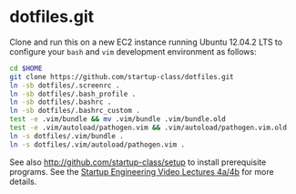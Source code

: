 dotfiles.git
============
Clone and run this on a new EC2 instance running Ubuntu 12.04.2 LTS to
configure your `bash` and `vim` development environment as follows:

```sh
cd $HOME
git clone https://github.com/startup-class/dotfiles.git
ln -sb dotfiles/.screenrc .
ln -sb dotfiles/.bash_profile .
ln -sb dotfiles/.bashrc .
ln -sb dotfiles/.bashrc_custom .
test -e .vim/bundle && mv .vim/bundle .vim/bundle.old
test -e .vim/autoload/pathogen.vim && .vim/autoload/pathogen.vim.old
ln -s dotfiles/.vim/bundle .
ln -s dotfiles/.vim/autoload/pathogen.vim .
```

See also http://github.com/startup-class/setup to install prerequisite
programs. See the
[Startup Engineering Video Lectures 4a/4b](https://class.coursera.org/startup-001/lecture/index)
for more details.
